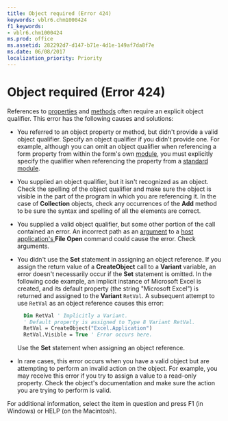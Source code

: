 ```yaml
---
title: Object required (Error 424)
keywords: vblr6.chm1000424
f1_keywords:
- vblr6.chm1000424
ms.prod: office
ms.assetid: 282292d7-d147-b71e-4d1e-149af7da8f7e
ms.date: 06/08/2017
localization_priority: Priority
---
```



# Object required (Error 424)

References to [properties](../../Glossary/vbe-glossary.md#property) and [methods](../../Glossary/vbe-glossary.md#method) often require an explicit object qualifier. This error has the following causes and solutions:

- You referred to an object property or method, but didn't provide a valid object qualifier. Specify an object qualifier if you didn't provide one. For example, although you can omit an object qualifier when referencing a form property from within the form's own [module](../../Glossary/vbe-glossary.md#module), you must explicitly specify the qualifier when referencing the property from a [standard module](../../Glossary/vbe-glossary.md#standard-module).
    
- You supplied an object qualifier, but it isn't recognized as an object. Check the spelling of the object qualifier and make sure the object is visible in the part of the program in which you are referencing it. In the case of **Collection** objects, check any occurrences of the **Add** method to be sure the syntax and spelling of all the elements are correct.
    
- You supplied a valid object qualifier, but some other portion of the call contained an error. An incorrect path as an [argument](../../Glossary/vbe-glossary.md#argument) to a [host application's ](../../Glossary/vbe-glossary.md#host-application) **File Open** command could cause the error. Check arguments.
    
- You didn't use the **Set** statement in assigning an object reference. If you assign the return value of a **CreateObject** call to a **Variant** variable, an error doesn't necessarily occur if the **Set** statement is omitted. In the following code example, an implicit instance of Microsoft Excel is created, and its default property (the string "Microsoft Excel") is returned and assigned to the **Variant** `RetVal`. A subsequent attempt to use  `RetVal` as an object reference causes this error:
    
  ```vb
    Dim RetVal ' Implicitly a Variant. 
    ' Default property is assigned to Type 8 Variant RetVal. 
    RetVal = CreateObject("Excel.Application") 
    RetVal.Visible = True ' Error occurs here. 
  ```

  Use the **Set** statement when assigning an object reference.
    
- In rare cases, this error occurs when you have a valid object but are attempting to perform an invalid action on the object. For example, you may receive this error if you try to assign a value to a read-only property. Check the object's documentation and make sure the action you are trying to perform is valid.
    

For additional information, select the item in question and press F1 (in Windows) or HELP (on the Macintosh).

